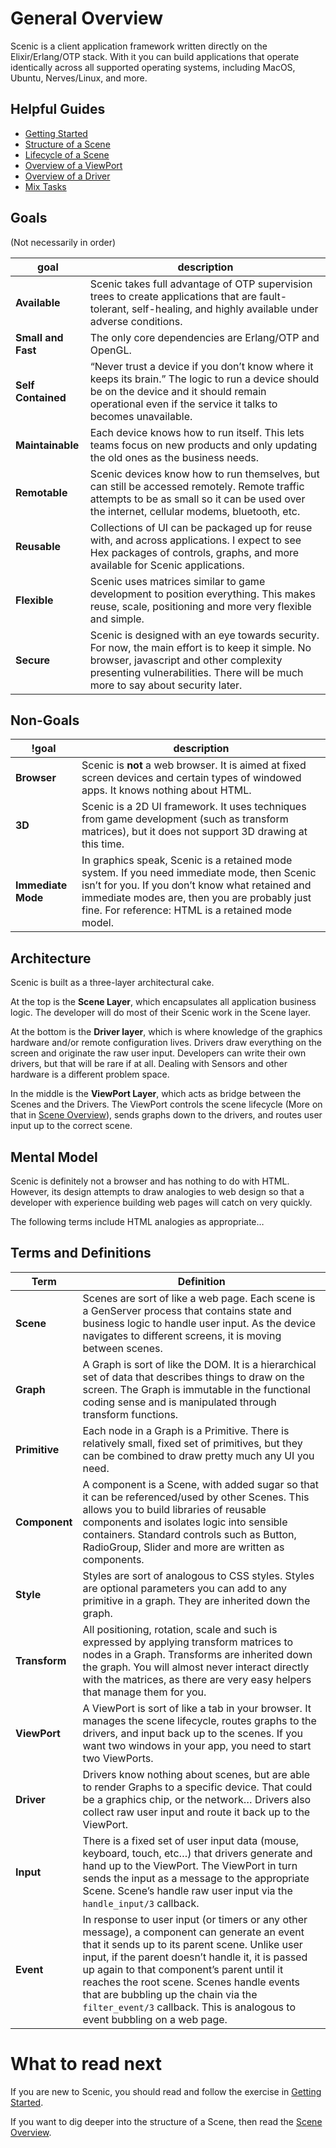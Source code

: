 # General Overview

Scenic is a client application framework written directly on the Elixir/Erlang/OTP stack. With it you can build applications that operate identically across all supported operating systems, including MacOS, Ubuntu, Nerves/Linux, and more.

## Helpful Guides

  * [Getting Started](getting_started.html)
  * [Structure of a Scene](scene_structure.html)
  * [Lifecycle of a Scene](scene_lifecycle.html)
  * [Overview of a ViewPort](overview_viewport.html)
  * [Overview of a Driver](overview_driver.html)
  * [Mix Tasks](mix_tasks.html)


## Goals
(Not necessarily in order)

goal | description
--- | ---
**Available** | Scenic takes full advantage of OTP supervision trees to create applications that are fault-tolerant, self-healing, and highly available under adverse conditions.
**Small and Fast** | The only core dependencies are Erlang/OTP and OpenGL.
**Self Contained** | “Never trust a device if you don’t know where it keeps its brain.” The logic to run a device should be on the device and it should remain operational even if the service it talks to becomes unavailable.
**Maintainable** | Each device knows how to run itself. This lets teams focus on new products and only updating the old ones as the business needs.
**Remotable** | Scenic devices know how to run themselves, but can still be accessed remotely. Remote traffic attempts to be as small so it can be used over the internet, cellular modems, bluetooth, etc.
**Reusable** | Collections of UI can be packaged up for reuse with, and across applications. I expect to see Hex packages of controls, graphs, and more available for Scenic applications.
**Flexible** | Scenic uses matrices similar to game development  to position everything. This makes reuse, scale, positioning and more very flexible and simple.
**Secure** | Scenic is designed with an eye towards security. For now, the main effort is to keep it simple. No browser, javascript and other complexity presenting vulnerabilities. There will be much more to say about security later.


## Non-Goals

!goal | description
--- | ---
**Browser** | Scenic is **not** a web browser. It is aimed at fixed screen devices and certain types of windowed apps. It knows nothing about HTML.
**3D** | Scenic is a 2D UI framework. It uses techniques from game development (such as transform matrices), but it does not support 3D drawing at this time.
**Immediate Mode** | In graphics speak, Scenic is a retained mode system. If you need immediate mode, then Scenic isn’t for you. If you don’t know what retained and immediate modes are, then you are probably just fine. For reference: HTML is a retained mode model.


## Architecture

Scenic is built as a three-layer architectural cake.

At the top is the **Scene Layer**, which encapsulates all application business logic. The developer will do most of their Scenic work in the Scene layer.

At the bottom is the **Driver layer**, which is where knowledge of the graphics hardware and/or remote configuration lives. Drivers draw everything on the screen and originate the raw user input. Developers can write their own drivers, but that will be rare if at all. Dealing with Sensors and other hardware is a different problem space.

In the middle is the **ViewPort Layer**, which acts as bridge between the Scenes and the Drivers. The ViewPort controls the scene lifecycle (More on that in [Scene Overview](overview_scene.html)), sends graphs down to the drivers, and routes user input up to the correct scene.

## Mental Model

Scenic is definitely not a browser and has nothing to do with HTML. However, its design attempts to draw analogies to web design so that a developer with experience building web pages will catch on very quickly.

The following terms include HTML analogies as appropriate…

## Terms and Definitions

Term | Definition
--- | ---
**Scene** | Scenes are sort of like a web page. Each scene is a GenServer process that contains state and business logic to handle user input. As the device navigates to different screens, it is moving between scenes.
**Graph** | A Graph is sort of like the DOM. It is a hierarchical set of data that describes things to draw on the screen. The Graph is immutable in the functional coding sense and is manipulated through transform functions.
**Primitive** | Each node in a Graph is a Primitive. There is relatively small, fixed set of primitives, but they can be combined to draw pretty much any UI you need.
**Component** | A component is a Scene, with added sugar so that it can be referenced/used by other Scenes. This allows you to build libraries of reusable components and isolates logic into sensible containers. Standard controls such as Button, RadioGroup, Slider and more are written as components. 
**Style** | Styles are sort of analogous to CSS styles. Styles are optional parameters you can add to any primitive in a graph. They are inherited down the graph.
**Transform** | All positioning, rotation, scale and such is expressed by applying transform matrices to nodes in a Graph. Transforms are inherited down the graph. You will almost never interact directly with the matrices, as there are very easy helpers that manage them for you.
**ViewPort** | A ViewPort is sort of like a tab in your browser. It manages the scene lifecycle, routes graphs to the drivers, and input back up to the scenes. If you want two windows in your app, you need to start two ViewPorts.
**Driver** | Drivers know nothing about scenes, but are able to render Graphs to a specific device. That could be a graphics chip, or the network… Drivers also collect raw user input and route it back up to the ViewPort.
**Input** | There is a fixed set of user input data (mouse, keyboard, touch, etc…) that drivers generate and hand up to the ViewPort. The ViewPort in turn sends the input as a message to the appropriate Scene. Scene’s handle raw user input via the `handle_input/3` callback.
**Event** | In response to user input (or timers or any other message), a component can generate an event that it sends up to its parent scene. Unlike user input, if the parent doesn’t handle it, it is passed up again to that component’s parent until it reaches the root scene. Scenes handle events that are bubbling up the chain via the `filter_event/3` callback. This is analogous to event bubbling on a web page.

# What to read next

If you are new to Scenic, you should read and follow the exercise in [Getting Started](getting_started.html).

If you want to dig deeper into the structure of a Scene, then read the [Scene Overview](overview_scene.html).